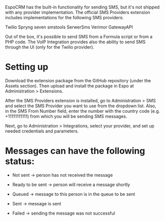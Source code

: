 EspoCRM has the built-in functionality for sending SMS, but it's not shipped with any provider implementation. The official SMS Providers extension includes implementations for the following SMS providers:

Twilio
Spryng
seven
smstools
SerwerSms
Verimor
GatewayAPI

Out of the box, it's possible to send SMS from a Formula script or from a PHP code. The VoIP Integration provides also the ability to send SMS through the UI (only for the Twilio provider).


# Setting up
Download the extension package from the GitHub repository (under the Assets section). Then upload and install the package in Espo at Administration > Extensions.

After the SMS Providers extension is installed, go to Administration > SMS and select the SMS Provider you want to use from the dropdown list. Also, in the SMS From Number field, enter the number with the country code (e.g. +11111111111) from which you will be sending SMS messages.

Next, go to Administration > Integrations, select your provider, and set up needed credentials and parameters.

# Messages can have the following status: 

  - Not sent -> person has not received the message 

  - Ready to be sent -> person will receive a message shortly 

  - Queued -> message to this person is in the queue to be sent 

  - Sent -> message is sent 

  - Failed -> sending the message was not successful 
